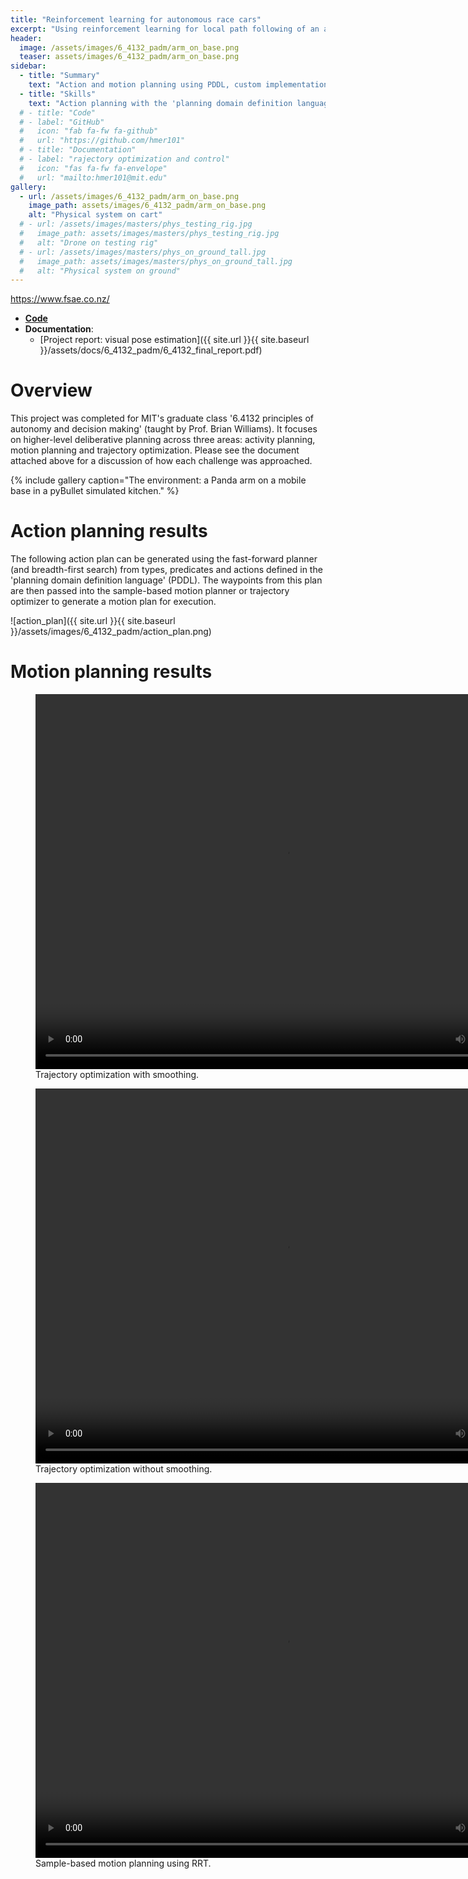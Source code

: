 ```yaml
---
title: "Reinforcement learning for autonomous race cars"
excerpt: "Using reinforcement learning for local path following of an autonomous formula student race car."
header:
  image: /assets/images/6_4132_padm/arm_on_base.png
  teaser: assets/images/6_4132_padm/arm_on_base.png
sidebar:
  - title: "Summary"
    text: "Action and motion planning using PDDL, custom implementations of classical search algorithms, and nonlinear mathematical optimization."
  - title: "Skills"
    text: "Action planning with the 'planning domain definition language' (PDDL), breadth first and depth first search, heuristic search with the fast-forward planner, sample-based motion planning with RRT (and RRT*), mathematical programming for trajectory optimization with pyDrake, Franka Panda robotic arm simulation"
  # - title: "Code"
  # - label: "GitHub"
  #   icon: "fab fa-fw fa-github"
  #   url: "https://github.com/hmer101"
  # - title: "Documentation"
  # - label: "rajectory optimization and control"
  #   icon: "fas fa-fw fa-envelope"
  #   url: "mailto:hmer101@mit.edu"
gallery:
  - url: /assets/images/6_4132_padm/arm_on_base.png
    image_path: assets/images/6_4132_padm/arm_on_base.png
    alt: "Physical system on cart"
  # - url: /assets/images/masters/phys_testing_rig.jpg
  #   image_path: assets/images/masters/phys_testing_rig.jpg
  #   alt: "Drone on testing rig"
  # - url: /assets/images/masters/phys_on_ground_tall.jpg
  #   image_path: assets/images/masters/phys_on_ground_tall.jpg
  #   alt: "Physical system on ground"
---
```


https://www.fsae.co.nz/

- **[Code](https://github.com/hmer101/6_4132_arm_planning/tree/main)**
- **Documentation**:
  - [Project report: visual pose estimation]({{ site.url }}{{ site.baseurl }}/assets/docs/6_4132_padm/6_4132_final_report.pdf)


# Overview
This project was completed for MIT's graduate class '6.4132 principles of autonomy and decision making' (taught by Prof. Brian Williams). It focuses on higher-level deliberative planning across three areas: activity planning, motion planning and trajectory optimization. Please see the document attached above for a discussion of how each challenge was approached.  


{% include gallery caption="The environment: a Panda arm on a mobile base in a pyBullet simulated kitchen." %}


# Action planning results
The following action plan can be generated using the fast-forward planner (and breadth-first search) from types, predicates and actions defined in the 'planning domain definition language' (PDDL). The waypoints from this plan are then passed into the sample-based motion planner or trajectory optimizer to generate a motion plan for execution. 

![action_plan]({{ site.url }}{{ site.baseurl }}/assets/images/6_4132_padm/action_plan.png)


# Motion planning results
<figure>
  <video width="800" height="600" controls>
    <source src="{{ site.url }}{{ site.baseurl }}/assets/images/6_4132_padm/traj_opt_with_smoothing.mp4" type="video/mp4">
    Your browser does not support the video tag.
  </video>
    <figcaption>Trajectory optimization with smoothing.</figcaption>
</figure>

<figure>
  <video width="800" height="600" controls>
    <source src="{{ site.url }}{{ site.baseurl }}/assets/images/6_4132_padm/traj_opt_no_smoothing.mp4" type="video/mp4">
    Your browser does not support the video tag.
  </video>
    <figcaption>Trajectory optimization without smoothing.</figcaption>
</figure>

<figure>
  <video width="800" height="600" controls>
    <source src="{{ site.url }}{{ site.baseurl }}/assets/images/6_4132_padm/motion_planning_rrt.mp4" type="video/mp4">
    Your browser does not support the video tag.
  </video>
    <figcaption>Sample-based motion planning using RRT.</figcaption>
</figure>



